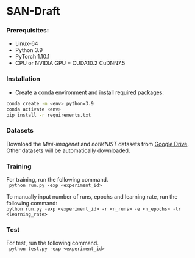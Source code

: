 # SAN-Draft

### Prerequisites:
- Linux-64
- Python 3.9
- PyTorch 1.10.1
- CPU or NVIDIA GPU + CUDA10.2 CuDNN7.5

### Installation
- Create a conda environment and install required packages:
```bash
conda create -n <env> python=3.9
conda activate <env>
pip install -r requirements.txt
```

### Datasets
Download the *Mini-imagenet* and *notMNIST* datasets from [Google Drive](https://drive.google.com/drive/folders/1qRgXuuX8fvoSiAGSwn6UZYUdl65TVA24?usp=sharing). Other datasets will be automatically downloaded.

### Training
For training, run the following command.  
` python run.py -exp <experiment_id>`

To manually input number of runs, epochs and learning rate, run the following command:   
` python run.py -exp <experiment_id> -r <n_runs> -e <n_epochs> -lr <learning_rate> `

### Test
For test, run the following command.   
` python test.py -exp <experiment_id>`
